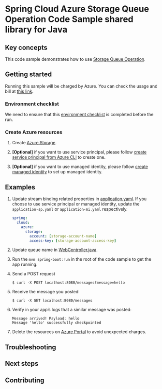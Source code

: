 # Spring Cloud Azure Storage Queue Operation Code Sample shared library for Java

## Key concepts

This code sample demonstrates how to use [Storage Queue Operation][storage-queue-operation].

## Getting started

Running this sample will be charged by Azure. You can check the usage and bill at
[this link][azure-account].

### Environment checklist

We need to ensure that this [environment checklist][ready-to-run-checklist] is
completed before the run.

### Create Azure resources

1.  Create [Azure Storage][create-azure-storage]. 
    
1.  **[Optional]** if you want to use service principal, please follow
    [create service principal from Azure CLI][create-sp-using-azure-cli] to create one.

1.  **[Optional]** if you want to use managed identity, please follow
    [create managed identity][create-managed-identity] to set up managed identity.

## Examples

1.  Update stream binding related properties in
    [application.yaml]. If you choose to use
    service principal or managed identity, update the `application-sp.yaml` or
    `application-mi.yaml` respectively.

    ```yaml
    spring:
      cloud:
        azure:
          storage:
            account: [storage-account-name]
            access-key: [storage-account-access-key]
    ```

1.  Update queue name in [WebController.java][web-controller].

1.  Run the `mvn spring-boot:run` in the root of the code sample to get
    the app running.

1.  Send a POST request

        $ curl -X POST localhost:8080/messages?message=hello

1.  Receive the message you posted

        $ curl -X GET localhost:8080/messages

1.  Verify in your app’s logs that a similar message was posted:

        Message arrived! Payload: hello
        Message 'hello' successfully checkpointed

1.  Delete the resources on [Azure Portal][azure-portal] to avoid unexpected charges.


## Troubleshooting

## Next steps

## Contributing

<!-- LINKS -->

[azure-account]: https://azure.microsoft.com/account/
[azure-portal]: https://ms.portal.azure.com/
[create-azure-storage]: https://docs.microsoft.com/azure/storage/
[create-managed-identity]: https://github.com/Azure/azure-sdk-for-java/blob/master/sdk/spring/azure-spring-boot-samples/create-managed-identity.md
[create-sp-using-azure-cli]: https://github.com/Azure/azure-sdk-for-java/blob/master/sdk/spring/azure-spring-boot-samples/create-sp-using-azure-cli.md
[ready-to-run-checklist]: https://github.com/Azure/azure-sdk-for-java/blob/master/sdk/spring/azure-spring-boot-samples/README.md#ready-to-run-checklist
[storage-queue-operation]: https://github.com/Azure/azure-sdk-for-java/blob/master/sdk/spring/azure-spring-integration-storage-queue/src/main/java/com/azure/spring/integration/storage/queue/StorageQueueOperation.java
[web-controller]: https://github.com/Azure/azure-sdk-for-java/blob/master/sdk/spring/azure-spring-boot-samples/azure-spring-cloud-sample-storage-queue-operation/src/main/java/com/azure/spring/sample/storage/queue/operation/WebController.java#L26
[application.yaml]: https://github.com/Azure/azure-sdk-for-java/blob/master/sdk/spring/azure-spring-boot-samples/azure-spring-cloud-sample-storage-queue-operation/src/main/resources/application.yaml
